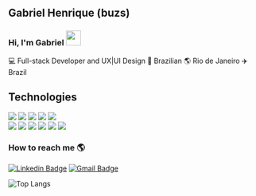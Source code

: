 ## Gabriel Henrique (buzs)

### Hi, I'm Gabriel <img src="https://raw.githubusercontent.com/MartinHeinz/MartinHeinz/master/wave.gif" width="30px">

💻 Full-stack Developer and UX|UI Design 🏡 Brazilian 🌎 Rio de Janeiro ✈️ Brazil

## Technologies

<div text-align="justify">
  <img src="https://img.shields.io/badge/html%205-orange?style=for-the-badge&logo=html5&logoColor=white&labelColor=orange" />
  <img src="https://img.shields.io/badge/CSS%203-5188FE?style=for-the-badge&logo=css3&logoColor=white&labelColor=5188FE" />
  <img src="https://img.shields.io/badge/Sass-CC6699?style=for-the-badge&logo=sass&logoColor=FFF&labelColor=CC6699" />  
  <img src="https://img.shields.io/badge/Js-FFDC0B?style=for-the-badge&logo=javascript&logoColor=000&labelColor=FFDC0B" />
  <img src="https://img.shields.io/badge/Ts-3276E6?style=for-the-badge&logo=typescript&logoColor=white&labelColor=3276E6" />
</div>

<div text-align="justify">
  <img src="https://img.shields.io/badge/Nodejs-1FC41A?style=for-the-badge&logo=mongodb&logoColor=fff&labelColor=1FC41A" />
  <img src="https://img.shields.io/badge/ReactJs-2CFFEE?style=for-the-badge&logo=react&logoColor=000&labelColor=2CFFEE" />
  <img src="https://img.shields.io/badge/Angular-FF4444?style=for-the-badge&logo=angular&logoColor=fff&labelColor=FF4444" />
  <img src="https://img.shields.io/badge/Svelte-ff3e00?style=for-the-badge&logo=svelte&logoColor=000&labelColor=ff3e00" />
  <img src="https://img.shields.io/badge/Docker-2496ED?style=for-the-badge&logo=docker&logoColor=FFF&labelColor=2496ED" />
  <img src="https://img.shields.io/badge/MongoDB-91FF49?style=for-the-badge&logo=mongodb&logoColor=5C290E&labelColor=91FF49" />
</div>

### How to reach me 🌎

[![Linkedin Badge](https://img.shields.io/badge/-Gabriel_Henrique-blue?style=for-the-badge&logo=Linkedin&logoColor=white&link=https://www.linkedin.com/in/gabrielhenriquenet/)](https://www.linkedin.com/in/gabrielhenriquenet/)
[![Gmail Badge](https://img.shields.io/badge/-contato@gabrielhenrique.net-c14438?style=for-the-badge&logo=Gmail&logoColor=white&link=mailto:contato@gabrielhenrique.net)](mailto:contato@gabrielhenrique.net)


![Top Langs](https://github-readme-stats.vercel.app/api/top-langs/?username=buzs&layout=compact&theme=nord&langs_count=8&hide=sqf)
